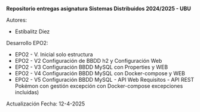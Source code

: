 **Repositorio entregas asignatura Sistemas Distribuidos 2024/2025 - UBU**

Autores:
- Estíbalitz Diez


Desarrollo EPO2:
* EPO2 - V. Inicial solo estructura
* EPO2 - V2 Configuración de BBDD h2 y Configuración Web
* EPO2 - V3 Configuración BBDD MySQL con Properties y WEB
* EPO2 - V4 Configuración BBDD MySQL con Docker-compose y WEB
* EPO2 - V5 Configuración BBDD MySQL - API Web Requisitos - API REST Pokémon con gestión excepción con Docker-compose excepciones incluidas) 

Actualización Fecha: 12-4-2025
